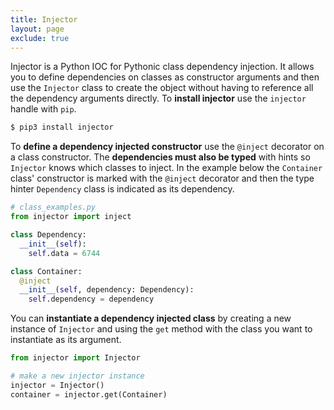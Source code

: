 ```yaml
---
title: Injector
layout: page
exclude: true
---
```


Injector is a Python IOC for Pythonic class dependency injection. It allows you to define dependencies on classes as constructor arguments and then use the `Injector` class to create the object without having to reference all the dependency arguments directly. To **install injector** use the `injector` handle with `pip`.
```bash
$ pip3 install injector
```

To **define a dependency injected constructor** use the `@inject` decorator on a class constructor. The **dependencies must also be typed** with hints so `Injector` knows which classes to inject. In the example below the `Container` class' constructor is marked with the `@inject` decorator and then the type hinter `Dependency` class is indicated as its dependency.
```py
# class_examples.py
from injector import inject

class Dependency:
  __init__(self):
    self.data = 6744

class Container:
  @inject
  __init__(self, dependency: Dependency):
    self.dependency = dependency
```

You can **instantiate a dependency injected class** by creating a new instance of `Injector` and using the `get` method with the class you want to instantiate as its argument.
```py
from injector import Injector

# make a new injector instance
injector = Injector()
container = injector.get(Container)
```
<!--stackedit_data:
eyJoaXN0b3J5IjpbLTE4MTM4MjIyNzcsMTc4MjkyMzU4N119
-->